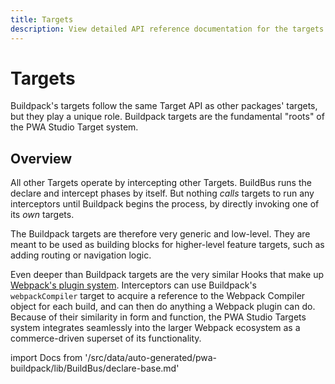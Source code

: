```yaml
---
title: Targets
description: View detailed API reference documentation for the targets library in the Buildpack package of the PWA Studio framework.
---
```


# Targets

Buildpack's targets follow the same Target API as other packages' targets, but they play a unique role.
Buildpack targets are the fundamental "roots" of the PWA Studio Target system.

## Overview

All other Targets operate by intercepting other Targets.
BuildBus runs the declare and intercept phases by itself.
But nothing _calls_ targets to run any interceptors until Buildpack begins the process, by directly invoking one of its _own_ targets.

The Buildpack targets are therefore very generic and low-level.
They are meant to be used as building blocks for higher-level feature targets, such as adding routing or navigation logic.

Even deeper than Buildpack targets are the very similar Hooks that make up [Webpack's plugin system][].
Interceptors can use Buildpack's `webpackCompiler` target to acquire a reference to the Webpack Compiler object for each build, and can then do anything a Webpack plugin can do.
Because of their similarity in form and function, the PWA Studio Targets system integrates seamlessly into the larger Webpack ecosystem as a commerce-driven superset of its functionality.

[webpack's plugin system]: https://v4.webpack.js.org/api/plugins/

<!--
The reference doc content is generated automatically from the source code.
To update this section, update the doc blocks in the source code
-->

import Docs from '/src/data/auto-generated/pwa-buildpack/lib/BuildBus/declare-base.md'

<Docs />
